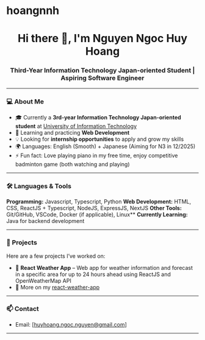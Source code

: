 # hoangnnh
<!-- Banner or ASCII art (optional) -->
<h1 align="center">Hi there 👋, I'm Nguyen Ngoc Huy Hoang</h1>
<h3 align="center">Third-Year Information Technology Japan-oriented Student | Aspiring Software Engineer</h3>

---

### 💻 About Me
- 🎓 Currently a **3rd-year Information Technology Japan-oriented student** at [University of Information Technology](https://uit.edu.vn/)
- 🌱 Learning and practicing **Web Development**  
- 💡 Looking for **internship opportunities** to apply and grow my skills  
- 🌍 Languages: English (Smooth) + Japanese (Aiming for N3 in 12/2025)
- ⚡ Fun fact: Love playing piano in my free time, enjoy competitive badminton game (both watching and playing)

---

### 🛠️ Languages & Tools
**Programming:** Javascript, Typescript, Python
**Web Development:** HTML, CSS, ReactJS + Typescript, NodeJS, ExpressJS, NextJS
**Other Tools:** Git/GitHub, VSCode, Docker (if applicable), Linux**
**Currently Learning:** Java for backend development

---

### 📂 Projects
Here are a few projects I’ve worked on:
- 🔹 **React Weather App** – Web app for weather information and forecast in a specific area for up to 24 hours ahead using ReactJS and OpenWeatherMap API
- 🔹 More on my [react-weather-app](https://github.com/hoangnnh/react-weather-app)  

---

### 📫 Contact
- Email: [huyhoang.ngoc.nguyen@gmail.com]  
---
